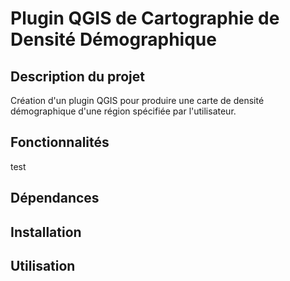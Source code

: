 # Plugin QGIS de Cartographie de Densité Démographique

## Description du projet

Création d'un plugin QGIS pour produire une carte de densité démographique d'une région spécifiée par l'utilisateur.

## Fonctionnalités
test
## Dépendances

## Installation

## Utilisation
